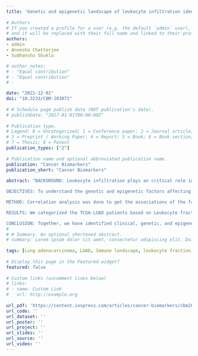 ```yaml
---
title: 'Genetic and epigenetic landscape of leukocyte infiltration identifies an immune prognosticator in lung adenocarcinoma'
    
# Authors
# If you created a profile for a user (e.g. the default `admin` user), write the username (folder name) here 
# and it will be replaced with their full name and linked to their profile.
authors:
- admin
- Annesha Chatterjee 
- Sudhanshu Shukla 

# author_notes:
# - "Equal contribution"
# - "Equal contribution"
# -

date: "2021-12-01"
doi: "10.3233/CBM-203071"
    
# # Schedule page publish date (NOT publication's date).
# publishDate: "2017-01-01T00:00:00Z"
    
# Publication type.
# Legend: 0 = Uncategorized; 1 = Conference paper; 2 = Journal article;
# 3 = Preprint / Working Paper; 4 = Report; 5 = Book; 6 = Book section;
# 7 = Thesis; 8 = Patent
publication_types: ["2"]
    
# Publication name and optional abbreviated publication name.
publication: "Cancer Biomarkers"
publication_short: "Cancer Biomarkers"
    
abstract: "BACKGROUND: Leukocyte infiltration plays an critical role in outcome of various diseases including Lung adenocarcinoma (LUAD). \n 

OBJECTIVES: To understand the genetic and epigenetic factors affecting leukocyte infiltration and identification and validation of immune based biomarkers. \n 

METHOD: Correlation analysis was done to get the associations of the factors. CIBERSORT analysis was done for immune cell infiltration. Genetic and epigenetic analysis were performed. Cox regression was carried out for survival. \n 

RESULTS: We categorized the TCGA-LUAD patients based on Leukocyte fraction (LF) and performed extensive immunogenomic analysis. Interestingly, we showed that LF has a negative correlation with copy number variation (CNV) but not with mutational load. However, several individual genetic mutations, including KRAS and KEAP1, were significantly linked with LF. Also, as expected, patients with high LF showed significantly increased expression of genes involved in leukocyte migration and activation. DNA methylation changes also showed a strong association with LF and regulated a significant proportion of genes associated with LF. We also developed and validated an independent prognostic immune signature using the top six prognostic genes associated with LF. \n 

CONCLUSION: Together, we have identified clinical, genetic, and epigenetic variations associated with LUAD LF and developed an immune gene-based signature for disease prognostication."
#     
# # Summary. An optional shortened abstract.
# summary: Lorem ipsum dolor sit amet, consectetur adipiscing elit. Duis posuere tellus ac convallis placerat. Proin tincidunt magna sed ex sollicitudin condimentum.
    
tags: [Lung adenocarcinoma, LUAD, Immune landscape, leukocyte fraction, prognosis]
    
# Display this page in the Featured widget?
featured: false
    
# Custom links (uncomment lines below)
# links:
# - name: Custom Link
#   url: http://example.org
    
url_pdf: 'https://content.iospress.com/articles/cancer-biomarkers/cbm203071'
url_code: ''
url_dataset: ''
url_poster: ''
url_project: ''
url_slides: ''
url_source: ''
url_video: ''
---
```


